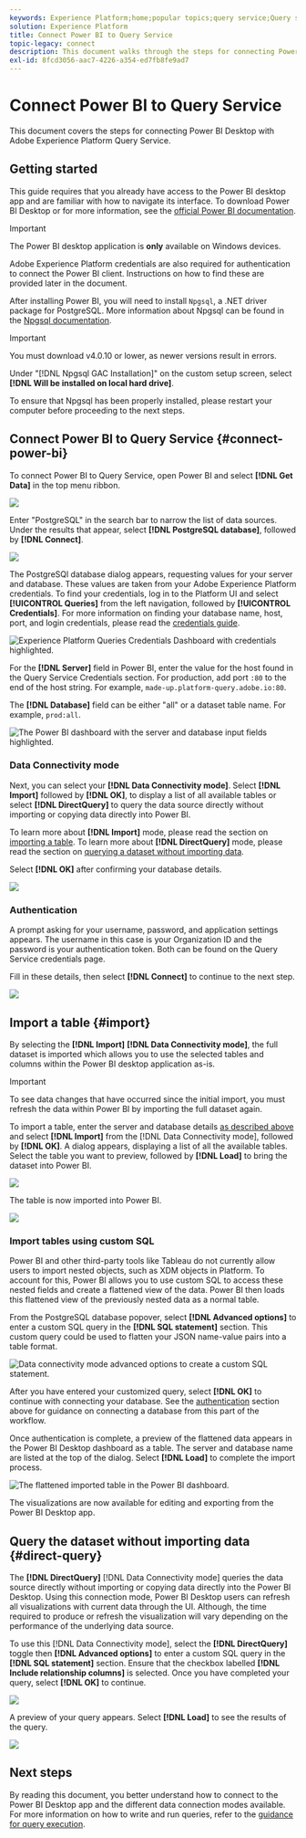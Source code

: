 ```yaml
---
keywords: Experience Platform;home;popular topics;query service;Query service;Power BI;power bi;connect to query service;
solution: Experience Platform
title: Connect Power BI to Query Service
topic-legacy: connect
description: This document walks through the steps for connecting Power BI with Adobe Experience Platform Query Service.
exl-id: 8fcd3056-aac7-4226-a354-ed7fb8fe9ad7
---
```

# Connect Power BI to Query Service

This document covers the steps for connecting Power BI Desktop with Adobe Experience Platform Query Service.

## Getting started

This guide requires that you already have access to the Power BI desktop app and are familiar with how to navigate its interface. To download Power BI Desktop or for more information, see the [official Power BI documentation](https://docs.microsoft.com/en-us/power-bi/).

>[!IMPORTANT]
>
> The Power BI desktop application is **only** available on Windows devices.

Adobe Experience Platform credentials are also required for authentication to connect the Power BI client. Instructions on how to find these are provided later in the document.

After installing Power BI, you will need to install `Npgsql`, a .NET driver package for PostgreSQL. More information about Npgsql can be found in the [Npgsql documentation](https://www.npgsql.org/doc/index.html).

>[!IMPORTANT]
>
>You must download v4.0.10 or lower, as newer versions result in errors.

Under "[!DNL Npgsql GAC Installation]" on the custom setup screen, select **[!DNL Will be installed on local hard drive]**. 

To ensure that Npgsql has been properly installed, please restart your computer before proceeding to the next steps.

## Connect Power BI to Query Service {#connect-power-bi}

To connect Power BI to Query Service, open Power BI and select **[!DNL Get Data]** in the top menu ribbon.

![](../images/clients/power-bi/open-power-bi.png)

Enter "PostgreSQL" in the search bar to narrow the list of data sources. Under the results that appear, select **[!DNL PostgreSQL database]**, followed by **[!DNL Connect]**.

![](../images/clients/power-bi/get-data.png)

The PostgreSQl database dialog appears, requesting values for your server and database. These values are taken from your Adobe Experience Platform credentials. To find your credentials, log in to the Platform UI and select **[!UICONTROL Queries]** from the left navigation, followed by **[!UICONTROL Credentials]**. For more information on finding your database name, host, port, and login credentials, please read the [credentials guide](../ui/credentials.md). 

![Experience Platform Queries Credentials Dashboard with credentials highlighted.](../images/clients/power-bi/query-service-credentials-page.png)

For the **[!DNL Server]** field in Power BI, enter the value for the host found in the Query Service Credentials section. For production, add port `:80` to the end of the host string. For example, `made-up.platform-query.adobe.io:80`.

The **[!DNL Database]** field can be either "all" or a dataset table name. For example, `prod:all`.

![The Power BI dashboard with the server and database input fields highlighted.](../images/clients/power-bi/postgresql-database-dialog.png)

### Data Connectivity mode

Next, you can select your **[!DNL Data Connectivity mode]**. Select **[!DNL Import]** followed by **[!DNL OK]**, to display a list of all available tables or select **[!DNL DirectQuery]** to query the data source directly without importing or copying data directly into Power BI. 

To learn more about **[!DNL Import]** mode, please read the section on [importing a table](#import). To learn more about **[!DNL DirectQuery]** mode, please read the section on [querying a dataset without importing data](#direct-query). 

Select **[!DNL OK]** after confirming your database details.

![](../images/clients/power-bi/connectivity-mode.png)

### Authentication

A prompt asking for your username, password, and application settings appears. The username in this case is your Organization ID and the password is your authentication token. Both can be found on the Query Service credentials page.

Fill in these details, then select **[!DNL Connect]** to continue to the next step. 

![](../images/clients/power-bi/import-mode.png)

## Import a table {#import}

By selecting the **[!DNL Import]** **[!DNL Data Connectivity mode]**, the full dataset is imported which allows you to use the selected tables and columns within the Power BI desktop application as-is.

>[!IMPORTANT]
>
>To see data changes that have occurred since the initial import, you must refresh the data within Power BI by importing the full dataset again.

To import a table, enter the server and database details [as described above](#connect-power-bi) and select **[!DNL Import]** from the [!DNL Data Connectivity mode], followed by **[!DNL OK]**. A dialog appears, displaying a list of all the available tables. Select the table you want to preview, followed by **[!DNL Load]** to bring the dataset into Power BI.

![](../images/clients/power-bi/preview-table.png)

The table is now imported into Power BI. 

![](../images/clients/power-bi/import-table.png)

### Import tables using custom SQL

Power BI and other third-party tools like Tableau do not currently allow users to import nested objects, such as XDM objects in Platform. To account for this, Power BI allows you to use custom SQL to access these nested fields and create a flattened view of the data. Power BI then loads this flattened view of the previously nested data as a normal table.

From the PostgreSQL database popover, select **[!DNL Advanced options]** to enter a custom SQL query in the **[!DNL SQL statement]** section. This custom query could be used to flatten your JSON name-value pairs into a table format.

![Data connectivity mode advanced options to create a custom SQL statement.](../images/clients/power-bi/custom-sql-statement.png)

After you have entered your customized query, select **[!DNL OK]** to continue with connecting your database. See the [authentication](#authentication) section above for guidance on connecting a database from this part of the workflow.

Once authentication is complete, a preview of the flattened data appears in the Power BI Desktop dashboard as a table. The server and database name are listed at the top of the dialog. Select **[!DNL Load]** to complete the import process.

![The flattened imported table in the Power BI dashboard.](../images/clients/power-bi/imported-table-preview.png)

The visualizations are now available for editing and exporting from the Power BI Desktop app. 

## Query the dataset without importing data {#direct-query}
 
The **[!DNL DirectQuery]** [!DNL Data Connectivity mode] queries the data source directly without importing or copying data directly into the Power BI Desktop. Using this connection mode, Power BI Desktop users can refresh all visualizations with current data through the UI. Although, the time required to produce or refresh the visualization will vary depending on the performance of the underlying data source.

To use this [!DNL Data Connectivity mode], select the **[!DNL DirectQuery]** toggle then **[!DNL Advanced options]** to enter a custom SQL query in the **[!DNL SQL statement]** section. Ensure that the checkbox labelled **[!DNL Include relationship columns]** is selected. Once you have completed your query, select **[!DNL OK]** to continue.

![](../images/clients/power-bi/direct-query-mode.png)

A preview of your query appears. Select **[!DNL Load]** to see the results of the query.

![](../images/clients/power-bi/preview-direct-query.png)

## Next steps

By reading this document, you better understand how to connect to the Power BI Desktop app and the different data connection modes available. For more information on how to write and run queries, refer to the [guidance for query execution](../best-practices/writing-queries.md).

